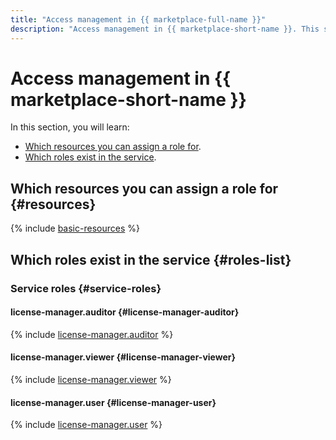 ```yaml
---
title: "Access management in {{ marketplace-full-name }}"
description: "Access management in {{ marketplace-short-name }}. This section describes the resources for which you can assign a role, the roles existing in the service, and the roles required to perform a particular action."
---
```


# Access management in {{ marketplace-short-name }}

In this section, you will learn:
* [Which resources you can assign a role for](#resources).
* [Which roles exist in the service](#roles-list).

## Which resources you can assign a role for {#resources}

{% include [basic-resources](../../_includes/iam/basic-resources-for-access-control.md) %}

## Which roles exist in the service {#roles-list}

### Service roles {#service-roles}

#### license-manager.auditor {#license-manager-auditor}

{% include [license-manager.auditor](../../_roles/license-manager/auditor.md) %}

#### license-manager.viewer {#license-manager-viewer}

{% include [license-manager.viewer](../../_roles/license-manager/viewer.md) %}

#### license-manager.user {#license-manager-user}

{% include [license-manager.user](../../_roles/license-manager/user.md) %}
